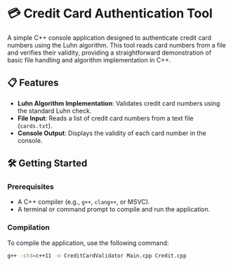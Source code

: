 # 💳 Credit Card Authentication Tool

A simple C++ console application designed to authenticate credit card numbers using the Luhn algorithm. This tool reads card numbers from a file and verifies their validity, providing a straightforward demonstration of basic file handling and algorithm implementation in C++.

## 📋 Features

- **Luhn Algorithm Implementation**: Validates credit card numbers using the standard Luhn check.
- **File Input**: Reads a list of credit card numbers from a text file (`cards.txt`).
- **Console Output**: Displays the validity of each card number in the console.

## 🛠️ Getting Started

### Prerequisites

- A C++ compiler (e.g., `g++`, `clang++`, or MSVC).
- A terminal or command prompt to compile and run the application.

### Compilation

To compile the application, use the following command:

```bash
g++ -std=c++11 -o CreditCardValidator Main.cpp Credit.cpp
